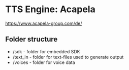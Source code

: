 # TTS Engine: Acapela

https://www.acapela-group.com/de/
  
## Folder structure

* /sdk - folder for embedded SDK
* /text_in - folder for text-files used to generate output
* /voices - folder for voice data
